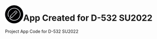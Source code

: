 <a href="url"><img src="/shinny_app/www/round_logo.png" align="left" height="60" width="60" ></a>

# App Created for D-532 SU2022
 Project App Code for D-532 SU2022
